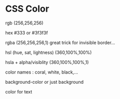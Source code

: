 # CSS Color

rgb (256,256,256)

hex #333 or #3f3f3f

rgba (256,256,256,1) great trick for invisible border...

hsl (hue, sat, lightness) (360,100%,100%)

hsla + alpha/visiblity (360,100%,100%,1)

color names : coral, white, black,...

background-color or just background

color for text

